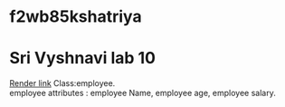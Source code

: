 # f2wb85kshatriya
# Sri Vyshnavi lab 10
[Render link](https://f2wb85kshatriya.onrender.com)
Class:employee.<br>
employee attributes : employee Name, employee age, employee salary.